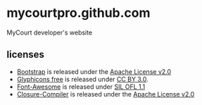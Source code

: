 
# mycourtpro.github.com

MyCourt developer's website

## licenses

* [Bootstrap](http://getbootstrap.com/2.3.2/) is released under the [Apache License v2.0](http://www.apache.org/licenses/LICENSE-2.0)
* [Glyphicons free](http://glyphicons.com/) is released under [CC BY 3.0](http://creativecommons.org/licenses/by/3.0/).
* [Font-Awesome](http://fortawesome.github.io/Font-Awesome/) is released under [SIL OFL 1.1](http://scripts.sil.org/OFL)
* [Closure-Compiler](https://code.google.com/p/closure-compiler/) is released under the [Apache License v2.0](http://www.apache.org/licenses/LICENSE-2.0)

